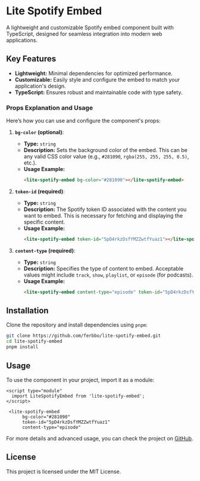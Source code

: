 
# Lite Spotify Embed

A lightweight and customizable Spotify embed component built with TypeScript, designed for seamless integration into modern web applications.

## Key Features

- **Lightweight:** Minimal dependencies for optimized performance.
- **Customizable:** Easily style and configure the embed to match your application's design.
- **TypeScript:** Ensures robust and maintainable code with type safety.


### Props Explanation and Usage

Here’s how you can use and configure the component's props:

1. **`bg-color` (optional)**: 
   - **Type:** `string`
   - **Description:** Sets the background color of the embed. This can be any valid CSS color value (e.g., `#281090`, `rgba(255, 255, 255, 0.5)`, etc.).
   - **Usage Example:**
     ```html
     <lite-spotify-embed bg-color="#281090"></lite-spotify-embed>
     ```

2. **`token-id` (required)**:
   - **Type:** `string`
   - **Description:** The Spotify token ID associated with the content you want to embed. This is necessary for fetching and displaying the specific content.
   - **Usage Example:**
     ```html
     <lite-spotify-embed token-id="5pD4rkzDsfYMZZwtfYuaz1"></lite-spotify-embed>
     ```

3. **`content-type` (required)**:
   - **Type:** `string`
   - **Description:** Specifies the type of content to embed. Acceptable values might include `track`, `show`, `playlist`, or `episode` (for podcasts).
   - **Usage Example:**
     ```html
     <lite-spotify-embed content-type="episode" token-id="5pD4rkzDsfYMZZwtfYuaz1"></lite-spotify-embed>
     ```
     
## Installation

Clone the repository and install dependencies using `pnpm`:

```bash
git clone https://github.com/ferbbo/lite-spotify-embed.git
cd lite-spotify-embed
pnpm install
```
## Usage
To use the component in your project, import it as a module:
```
<script type="module"
  import LiteSpotifyEmbed from 'lite-spotify-embed';
</script>

 <lite-spotify-embed
      bg-color="#281090"
      token-id="5pD4rkzDsfYMZZwtfYuaz1"
      content-type="episode"
```

For more details and advanced usage, you can check the project on [GitHub](https://github.com/ferbbo/lite-spotify-embed).

## License
This project is licensed under the MIT License.
